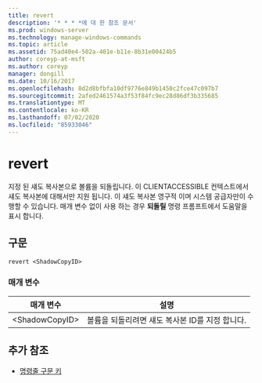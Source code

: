 ```yaml
---
title: revert
description: '* * * *에 대 한 참조 문서'
ms.prod: windows-server
ms.technology: manage-windows-commands
ms.topic: article
ms.assetid: 75ad40e4-502a-401e-b11e-8b31e00424b5
author: coreyp-at-msft
ms.author: coreyp
manager: dongill
ms.date: 10/16/2017
ms.openlocfilehash: 8d2d8bfbfa10df9776e849b1450c2fce47c097b7
ms.sourcegitcommit: 2afed2461574a3f53f84fc9ec28d86df3b335685
ms.translationtype: MT
ms.contentlocale: ko-KR
ms.lasthandoff: 07/02/2020
ms.locfileid: "85933046"
---
```

# <a name="revert"></a>revert



지정 된 섀도 복사본으로 볼륨을 되돌립니다. 이 CLIENTACCESSIBLE 컨텍스트에서 섀도 복사본에 대해서만 지원 됩니다. 이 섀도 복사본 영구적 이며 시스템 공급자만이 수행할 수 있습니다. 매개 변수 없이 사용 하는 경우 **되돌릴** 명령 프롬프트에서 도움말을 표시 합니다.

## <a name="syntax"></a>구문

```
revert <ShadowCopyID>
```

### <a name="parameters"></a>매개 변수

|매개 변수|설명|
|---------|-----------|
|\<ShadowCopyID>|볼륨을 되돌리려면 섀도 복사본 ID를 지정 합니다.|

## <a name="additional-references"></a>추가 참조

- [명령줄 구문 키](command-line-syntax-key.md)